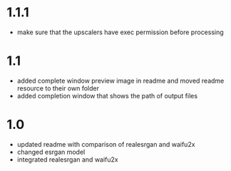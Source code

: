 # 1.1.1
- make sure that the upscalers have exec permission before processing

# 1.1
- added complete window preview image in readme and moved readme resource to their own folder
- added completion window that shows the path of output files

# 1.0
- updated readme with comparison of realesrgan and waifu2x
- changed esrgan model
- integrated realesrgan and waifu2x
